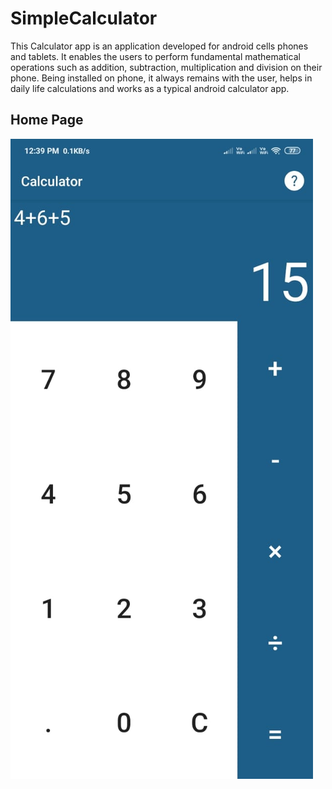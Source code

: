 # SimpleCalculator
This Calculator app is an application developed for android cells phones and tablets. It enables the users to perform fundamental mathematical operations such as addition, subtraction, multiplication and division on their phone. Being installed on phone, it always remains with the user, helps in daily life calculations and works as a typical android calculator app.

## Home Page

<img src="Screenshot.jpeg" width="auto">
